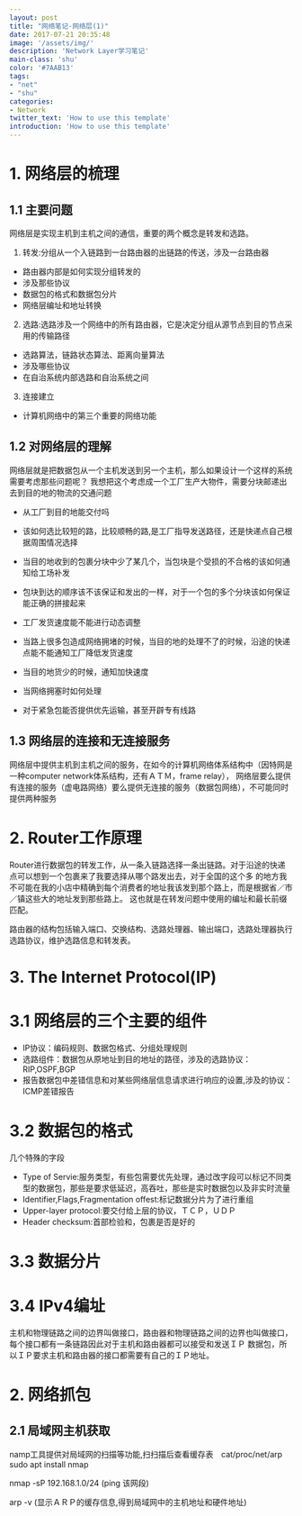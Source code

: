 ```yaml
---
layout: post
title: "网络笔记-网络层(1)"
date: 2017-07-21 20:35:48
image: '/assets/img/'
description: 'Network Layer学习笔记'
main-class: 'shu'
color: '#7AAB13'
tags:
- "net"
- "shu"
categories:
- Network
twitter_text: 'How to use this template'
introduction: 'How to use this template'
---
```


# 1. 网络层的梳理
## 1.1 主要问题
网络层是实现主机到主机之间的通信，重要的两个概念是转发和选路。

1. 转发:分组从一个入链路到一台路由器的出链路的传送，涉及一台路由器
　　
* 路由器内部是如何实现分组转发的
* 涉及那些协议
* 数据包的格式和数据包分片
* 网络层编址和地址转换

2. 选路:选路涉及一个网络中的所有路由器，它是决定分组从源节点到目的节点采用的传输路径

* 选路算法，链路状态算法、距离向量算法
* 涉及哪些协议
* 在自治系统内部选路和自治系统之间

3. 连接建立

* 计算机网络中的第三个重要的网络功能

## 1.2 对网络层的理解
网络层就是把数据包从一个主机发送到另一个主机，那么如果设计一个这样的系统需要考虑那些问题呢？
我想把这个考虑成一个工厂生产大物件，需要分块邮递出去到目的地的物流的交通问题

* 从工厂到目的地能交付吗
* 该如何选比较短的路，比较顺畅的路,是工厂指导发送路径，还是快递点自己根据周围情况选择
* 当目的地收到的包裹分块中少了某几个，当包块是个受损的不合格的该如何通知给工场补发
* 包块到达的顺序该不该保证和发出的一样，对于一个包的多个分块该如何保证能正确的拼接起来

* 工厂发货速度能不能进行动态调整
* 当路上很多包造成网络拥堵的时候，当目的地的处理不了的时候，沿途的快递点能不能通知工厂降低发货速度
* 当目的地货少的时候，通知加快速度

* 当网络拥塞时如何处理

* 对于紧急包能否提供优先运输，甚至开辟专有线路

## 1.3 网络层的连接和无连接服务
网络层中提供主机到主机之间的服务，在如今的计算机网络体系结构中（因特网是一种computer network体系结构，还有ＡＴＭ，frame relay），
网络层要么提供有连接的服务（虚电路网络）要么提供无连接的服务（数据包网络），不可能同时提供两种服务

# 2. Router工作原理
Router进行数据包的转发工作，从一条入链路选择一条出链路。对于沿途的快递点可以想到一个包裹来了我要选择从哪个路发出去，对于全国的这个多
的地方我不可能在我的小店中精确到每个消费者的地址我该发到那个路上，而是根据省／市／镇这些大的地址发到那些路上。
这也就是在转发问题中使用的编址和最长前缀匹配。

路由器的结构包括输入端口、交换结构、选路处理器、输出端口，选路处理器执行选路协议，维护选路信息和转发表。


# 3. The Internet Protocol(IP)
# 3.1 网络层的三个主要的组件

* IP协议：编码规则、数据包格式、分组处理规则
* 选路组件：数据包从原地址到目的地址的路径，涉及的选路协议：RIP,OSPF,BGP
* 报告数据包中差错信息和对某些网络层信息请求进行响应的设置,涉及的协议：ICMP差错报告

# 3.2 数据包的格式
几个特殊的字段

* Type of Servie:服务类型，有些包需要优先处理，通过改字段可以标记不同类型的数据包，那些是要求低延迟，高吞吐，那些是实时数据包以及非实时流量
* Identifier,Flags,Fragmentation offest:标记数据分片为了进行重组
* Upper-layer protocol:要交付给上层的协议，ＴＣＰ，ＵＤＰ
* Header checksum:首部检验和，包裹是否是好的

# 3.3 数据分片


# 3.4 IPv4编址
主机和物理链路之间的边界叫做接口，路由器和物理链路之间的边界也叫做接口，每个接口都有一条链路因此对于主机和路由器都可以接受和发送ＩＰ
数据包，所以ＩＰ要求主机和路由器的接口都需要有自己的ＩＰ地址。









# 2. 网络抓包
## 2.1 局域网主机获取
namp工具提供对局域网的扫描等功能,扫扫描后查看缓存表　cat/proc/net/arp<br/>
sudo apt install nmap

nmap -sP 192.168.1.0/24 (ping 该网段)

arp -v (显示ＡＲＰ的缓存信息,得到局域网中的主机地址和硬件地址)